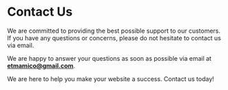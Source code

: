 # Contact Us

We are committed to providing the best possible support to our customers. If you have any questions or concerns, please do not hesitate to contact us via email.

We are happy to answer your questions as soon as possible via email at **etmamico@gmail.com**.

We are here to help you make your website a success. Contact us today!